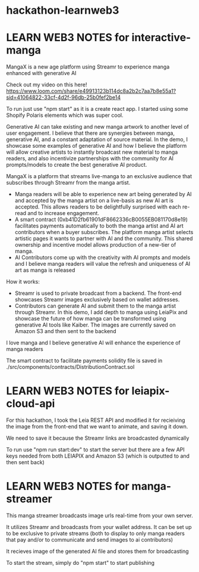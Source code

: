 # hackathon-learnweb3

# LEARN WEB3 NOTES for interactive-manga

MangaX is a new age platform using Streamr to experience manga enhanced with generative AI

Check out my video on this here! https://www.loom.com/share/e49913123b114dc8a2b2c7aa7b8e55a1?sid=41064822-33cf-4d2f-96db-25b0fef2be14

To run just use "npm start" as it is a create react app. I started using some Shopify Polaris elements which was super cool. 

Generative AI can take existing and new manga artwork to another level of user engagement. I believe that there are synergies between manga, generative AI, and a constant adaptation of source material. In the demo, I showcase some examples of generative AI and how I believe the platform will allow creative artists to instantly broadcast new material to manga readers, and also incentivize partnerships with the community for AI prompts/models to create the best generative AI product.

MangaX is a platform that streams live-manga to an exclusive audience that subscribes through Streamr from the manga artist.
- Manga readers will be able to experience new art being generated by AI and accepted by the manga artist on a live-basis as new AI art is accepted. This allows readers to be delightfully surprised with each re-read and to increase engagement.
- A smart contract (0xb41D2fb61901dF8662336cB0055EB081170d8e19) facilitates payments automatically to both the manga artist and AI art contributors when a buyer subscribes. The platform manga artist selects artistic pages it wants to partner with AI and the community. This shared ownership and incentive model allows production of a new-tier of manga. 
- AI Contributors come up with the creativity with AI prompts and models and I believe manga readers will value the refresh and uniqueness of AI art as manga is released

How it works:
- Streamr is used to private broadcast from a backend. The front-end showcases Streamr images exclusively based on wallet addresses. 
- Contributors can generate AI and submit them to the manga artist through Streamr. In this demo, I add depth to manga using LeiaPix and showcase the future of how manga can be transformed using generative AI tools like Kaiber. The images are currently saved on Amazon S3 and then sent to the backend 

I love manga and I believe generative AI will enhance the experience of manga readers

The smart contract to facilitate payments solidity file is saved in ./src/components/contracts/DistributionContract.sol

# LEARN WEB3 NOTES for leiapix-cloud-api

For this hackathon, I took the Leia REST API and modified it for recieiving the image from the front-end that we want to animate, and saving it down. 

We need to save it because the Streamr links are broadcasted dynamically

To run use "npm run start:dev" to start the server but there are a few API keys needed from both LEIAPIX and Amazon S3 (which is outputted to and then sent back)

# LEARN WEB3 NOTES for manga-streamer

This manga streamer broadcasts image urls real-time from your own server.

It utilizes Streamr and broadcasts from your wallet address. It can be set up to be exclusive to private streams (both to display to only manga readers that pay and/or to communicate and send images to ai contributors)

It recieves image of the generated AI file and stores them for broadcasting

To start the stream, simply do "npm start" to start publishing
